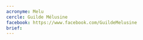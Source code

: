 ```yaml
---
acronyme: Melu
cercle: Guilde Mélusine
facebook: https://www.facebook.com/GuildeMelusine
brief: 
---
```

